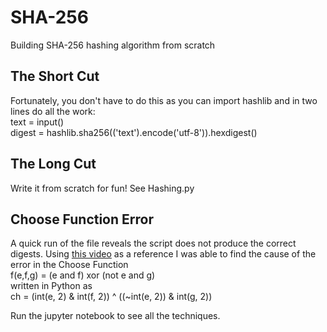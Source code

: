 # SHA-256
Building SHA-256 hashing algorithm from scratch

## The Short Cut
Fortunately, you don't have to do this as you can import hashlib and in two lines do all the work:  
text = input()  
digest = hashlib.sha256(('text').encode('utf-8')).hexdigest()

## The Long Cut
Write it from scratch for fun! See Hashing.py

## Choose Function Error
A quick run of the file reveals the script does not produce the correct digests. Using [this video](https://www.youtube.com/watch?v=mbekM2ErHfM) as a reference I was able to find the cause of the error in the Choose Function  
f(e,f,g) = (e and f) xor (not e and g)  
written in Python as  
ch = (int(e, 2) & int(f, 2)) ^ ((~int(e, 2)) & int(g, 2))

Run the jupyter notebook to see all the techniques.
